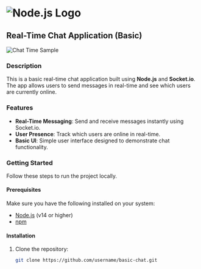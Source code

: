 # ![Node.js Logo](https://nodejs.org/static/images/logo.svg)

## Real-Time Chat Application (Basic)

![Chat Time Sample](https://i.ibb.co/k0m41nL/chat-time.png)

### Description

This is a basic real-time chat application built using **Node.js** and **Socket.io**. The app allows users to send messages in real-time and see which users are currently online.

### Features

- **Real-Time Messaging**: Send and receive messages instantly using Socket.io.
- **User Presence**: Track which users are online in real-time.
- **Basic UI**: Simple user interface designed to demonstrate chat functionality.

### Getting Started

Follow these steps to run the project locally.

#### Prerequisites

Make sure you have the following installed on your system:

- [Node.js](https://nodejs.org) (v14 or higher)
- [npm](https://www.npmjs.com/get-npm)

#### Installation

1. Clone the repository:
   ```bash
   git clone https://github.com/username/basic-chat.git
